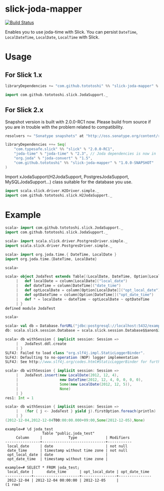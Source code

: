 # slick-joda-mapper

[![Build Status](https://travis-ci.org/tototoshi/slick-joda-mapper.png)](https://travis-ci.org/tototoshi/slick-joda-mapper)

Enables you to use joda-time with Slick.
You can persist `DateTime`, `LocalDateTime`, `LocalDate`, `LocalTime` with Slick.

# Usage

## For Slick 1.x

```scala
libraryDependencies += "com.github.tototoshi" %% "slick-joda-mapper" % "0.4.0"
```

```scala
import com.github.tototoshi.slick.JodaSupport._
```

## For Slick 2.x
Snapshot version is built with 2.0.0-RC1 now.
Please build from source if you are in trouble with the problem related to compatibility.

```scala
resolvers += "Sonatype snapshots" at "http://oss.sonatype.org/content/repositories/snapshots/"

libraryDependencies ++= Seq(
    "com.typesafe.slick" %% "slick" % "2.0.0-RC1",
    "joda-time" % "joda-time" % "2.3", // Joda dependencies is now in `provided` scope
    "org.joda" % "joda-convert" % "1.5",
    "com.github.tototoshi" %% "slick-joda-mapper" % "1.0.0-SNAPSHOT"
)
```

Import xJodaSupport(H2JodaSupport, PostgresJodaSupport, MySQLJodaSupport...) class suitable for the database you use.

```scala
import scala.slick.driver.H2Driver.simple._
import com.github.tototoshi.slick.H2JodaSupport._
```

# Example


```scala
scala> import com.github.tototoshi.slick.JodaSupport._
import com.github.tototoshi.slick.JodaSupport._

scala> import scala.slick.driver.PostgresDriver.simple._
import scala.slick.driver.PostgresDriver.simple._

scala> import org.joda.time.{ DateTime, LocalDate }
import org.joda.time.{DateTime, LocalDate}

scala>

scala> object JodaTest extends Table[(LocalDate, DateTime, Option[LocalDate], Option[DateTime])]("joda_test") {
     |   def localDate = column[LocalDate]("local_date")
     |   def dateTime = column[DateTime]("date_time")
     |   def optLocalDate = column[Option[LocalDate]]("opt_local_date")
     |   def optDateTime = column[Option[DateTime]]("opt_date_time")
     |   def * = localDate ~ dateTime ~ optLocalDate ~ optDateTime
     | }
defined module JodaTest

scala>

scala> val db = Database.forURL("jdbc:postgresql://localhost:5432/example", driver = "org.postgresql.Driver", user = "toshi")
db: scala.slick.session.Database = scala.slick.session.Database$$anon$2@62d37dc5

scala> db withSession { implicit session: Session =>
     |   JodaTest.ddl.create
     | }
SLF4J: Failed to load class "org.slf4j.impl.StaticLoggerBinder".
SLF4J: Defaulting to no-operation (NOP) logger implementation
SLF4J: See http://www.slf4j.org/codes.html#StaticLoggerBinder for further details.

scala> db withSession { implicit session: Session =>
     |   JodaTest.insert(new LocalDate(2012, 12, 4),
     |                   new DateTime(2012, 12, 4, 0, 0, 0, 0),
     |                   Some(new LocalDate(2012, 12, 5)),
     |                   None)
     | }
res1: Int = 1

scala> db withSession { implicit session: Session =>
     |   (for { j <- JodaTest } yield j).firstOption.foreach(println)
     | }
(2012-12-04,2012-12-04T00:00:00.000+09:00,Some(2012-12-05),None)
```


```
example=# \d joda_test
                 Table "public.joda_test"
     Column     |            Type             | Modifiers
----------------+-----------------------------+-----------
 local_date     | date                        | not null
 date_time      | timestamp without time zone | not null
 opt_local_date | date                        |
 opt_date_time  | timestamp without time zone |

example=# SELECT * FROM joda_test;
 local_date |      date_time      | opt_local_date | opt_date_time
------------+---------------------+----------------+---------------
 2012-12-04 | 2012-12-04 00:00:00 | 2012-12-05     |
(1 row)
```
